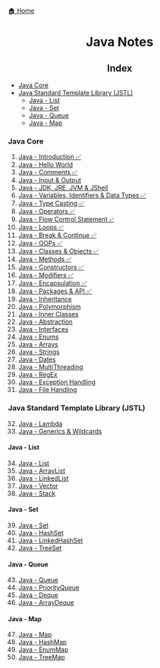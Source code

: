 [🏠 Home](../../README.md)

<h1 style="text-align: center">Java Notes</h1>

<h2 style="text-align: center">Index</h2>

- [Java Core](#java-core)
- [Java Standard Template Library (JSTL)](#java-standard-template-library-jstl)
	- [Java - List](#java---list)
	- [Java - Set](#java---set)
	- [Java - Queue](#java---queue)
	- [Java - Map](#java---map)


### Java Core
1. [Java - Introduction ✅](./notes/1.%20Java%20-%20Introduction.md)
2. [Java - Hello World](./notes/2.%20Java%20-%20Hello%20World.md)
3. [Java - Comments ✅](./notes/3.%20Java%20-%20Comments.md)
4. [Java - Input & Output](./notes/4.%20Java%20-%20Input%20&%20Output.md)
5. [Java - JDK, JRE, JVM & JShell](./notes/5.%20Java%20-%20JDK,%20JRE,%20JVM%20&%20Jshell.md)
6. [Java - Variables, Identifiers & Data Types ✅](./notes/6.%20Java%20-%20Variables%20&%20Datatypes.md)
7. [Java - Type Casting ✅](./notes/7.%20Java%20-%20Type%20Casting.md)
8. [Java - Operators ✅](./notes/8.%20Java%20-%20Operators.md)
9. [Java - Flow Control Statement ✅](./notes/9.%20Java%20-%20Flow%20Control%20Statements.md)
10. [Java - Loops ✅](./notes/10.%20Java%20-%20Loops.md)
11. [Java - Break & Continue ✅](./notes/11.%20Java%20-%20Break%20&%20Continue.md)
12. [Java - OOPs ✅](./notes/12.%20Java%20-%20OOPs.md)
13. [Java - Classes & Objects ✅](./notes/13.%20Java%20-%20Classe%20&%20Objects.md)
14. [Java - Methods ✅](./notes/14.%20Java%20-%20Methods.md)
15. [Java - Constructors ✅](./notes/15.%20Java%20-%20Constructors.md)
16. [Java - Modifiers ✅](./notes/16.%20Java%20-%20Modifiers.md)
17. [Java - Encapsulation ✅](./notes/17.%20Java%20-%20Encapsulation.md)
18. [Java - Packages & API ✅](./notes/18.%20Java%20-%20Packages%20&%20API.md)
19. [Java - Inheritance]()
20. [Java - Polymorphism]()
21. [Java - Inner Classes]()
22. [Java - Abstraction]()
23. [Java - Interfaces]()
24. [Java - Enums]()
25. [Java - Arrays]()
26. [Java - Strings]()
27. [Java - Dates]()
28. [Java - MultiThreading]()
29. [Java - RegEx]()
30. [Java - Exception Handling]()
31. [Java - File Handling]()

### Java Standard Template Library (JSTL)

32. [Java - Lambda]()
33. [Java - Generics & Wildcards]()

#### Java - List

34. [Java - List]()
35. [Java - ArrayList]()
36. [Java - LinkedList]()
37. [Java - Vector]()
38. [Java - Stack]()

#### Java - Set
39. [Java - Set]()
40. [Java - HashSet]()
41. [Java - LinkedHashSet]()
42. [Java - TreeSet]()

#### Java - Queue
43. [Java - Queue]()
44. [Java - PriorityQueue]()
45. [Java - Deque]()
46. [Java - ArrayDeque]()

#### Java - Map
47. [Java - Map]()
48. [Java - HashMap]()
49. [Java - EnumMap]()
50. [Java - TreeMap]()